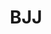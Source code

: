 ---
title: "BJJ"
subtitle: ""
# meta description
description: "This is meta description"
draft: false

service:
  enable : true
  service_item:
    # service item loop
    - title : "BJJ lajina"
      images:
      - "../../images/bjjchoke.jpg"
      content : "**Brasilialainen ju-jutsu eli BJJ** on brasilialaisten Carlos ja Hélio Gracien perinteisten japanilaisten jujutsu- ja judotekniikoiden pohjalta kehittämä kamppailu- ja itsepuolustuslaji. <br><br>
      
      Brasilialainen jujutsu painottuu erilaisiin maassa käytäviin kamppailutekniikoihin. Tyypillisessä ottelutilanteessa vastustaja pyritään viemään mahdollisimman pian maahan, jossa ottelu lopetetaan lukolla tai kuristuksella.<br><br>"

        
    # service item loop
    - title : "BJJ Kokkolassa"
      images:
      - "../../images/bjjclass.png"
      content : "
     Kokkolassa BJJ:tä on harrastettu vuodesta 2016 alkaen. Tuoreudestaan huolimatta laji on koukuttanut jo useita kymmeniä harrastajia ja suosio onkin kovassa kasvussa. Harjoitukset soveltuvat kaikille – sukupuoleen tai fyysiseen kuntoon katsomatta. Harjoituksissa on todella tekemisen meininkiä ja tunnelma on avoin ja ystävällinen.<br><br>

      Aloita elämäsi kuntoremontti ja varaa vuorosi seuraavalta peruskurssilta tai tule ilmaiselle tutustumiskerralle salillemme. <br><br>

      Peruskurssin pituus on noin 2kk ja sen hinta on 100€. Hinta sisältää jäsenmaksun sekä peruskurssin jälkeiset harjoitukset jatkavien ryhmässä koko kauden ajan. Harjoitukset ovat kaksi kertaa viikossa ja tarkemmat harjoitusajat vahvistuvat aina ennen seuraavan peruskurssin alkua. <br><br>"        

timetable:
  enable : true
  title : "BJJ harjoitusajat"
  timetable_item :
  # timetable_item
    - name : "BJJ värivyöt"
      time1 : "Tiistai 19:30-21:00"
      time1location : (Martial Arts Center)
      time2 : "Torstai 18:00-19:30"
      time2location : (Martial Arts Center)
  # timetable_item
    - name : "No-Gi BJJ"
      time1 : "Perjantai 19:15-20:45"
      time1location : "(Martial Arts Center)"
  # timetable_item
    - name : "Randori (sparri)"
      time1 : "Sunnuntai 16:30-18:00"
      time1location : "(Martial Arts Center)"

coaches:
  enable : true
  title: "BJJ valmentajat"
  coach_item:
    # valmentaja_item
    - name : "Miika Välimäki"
      belt : "purppura vyö"
      beltcolor : "#5E3E8D"
      image : "../../images/Miika Välimäki.png"
      description : "Valmentaja"
  # valmentaja_item
    - name : "Niko Koivisto"
      belt : "purppura vyö"
      beltcolor : "#5E3E8D"
      image : "../../images/Niko Koivisto.png"
      description : "Valmentaja"
  # valmentaja_item
    - name : "Tomas Ahlstrand"
      belt : "ruskea vyö"
      beltcolor : "#3f2a14"
      image : "../../images/Tomas Ahlstrand.png"
      description : "Valmentaja"
  # valmentaja_item
    - name : "Markus Nordbäck"
      belt : "sininen vyö"
      beltcolor : "#355cb0"
      image : "../../images/Markus Nordbäck.png"
      description : "Valmentaja"
  # valmentaja_item
    - name : "Endre Prágai"
      belt : "sininen vyö"
      beltcolor : "#355cb0"
      image : "../../images/Endre Prágai.png"
      description : "Valmentaja"
  # valmentaja_item
    - name : "Niko Hartikainen"
      belt : "sininen vyö"
      beltcolor : "#355cb0"
      image : "../../images/Niko Hartikainen.png"
      description : "Valmentaja"

moreinfo:
  enable : true
  title : "BJJ harrastajille"
  content : "
  Liitto: [Suomen Brasilialaisen Ju-Jutsun Liitto](https://bjjliitto.fi/)
  <br><br>
  Kokkolan Budolla on käytössä [Suomisport](https://www.suomisport.fi), josta harrastajat saavat ostettua lisenssit ja vakuutukset."
---